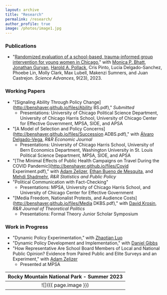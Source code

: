```yaml
---
layout: archive
title: "Research"
permalink: /research/
author_profile: true
image: /photos/image1.jpg
---
```



### Publications 
* "[Randomized evaluation of a school-based, trauma-informed group intervention for young women in Chicago](https://www.science.org/doi/10.1126/sciadv.abq2077)," with [Monica P. Bhatt](https://urbanlabs.uchicago.edu/people/monica-bhatt), [Jonathan Guryan](https://sites.northwestern.edu/jonathanguryan/), [Harold A. Pollack](https://crownschool.uchicago.edu/directory/harold-pollack), Cris Pinto, Lucia Delgado-Sanchez, Phoebe Lin, Molly Clark, Max Lubell, Makenzi Sumners, and Juan Castrejon. _Science Advances_, 9(23), 2023. 

### Working Papers
* "[Signaling Ability Through Policy Change](http://benshaver.github.io/files/Ability BS.pdf)," _Submitted_
	- Presentations: University of Chicago Political Science Department, University of Chicago Harris School, University of Chicago Center for Effective Government, MPSA, SIOE, and APSA
* "[A Model of Selection and Policy Concerns](http://benshaver.github.io/files/Succession ADBS.pdf)," with [Álvaro Delgado-Vega](https://sites.google.com/view/alvarodelgadovega/home), _R&R Economic Journal_
	- Presentations: University of Chicago Harris School, University of Bern Economics Department, Washington University in St. Louis Political Science Department, MPSA, SIOE, and APSA
* "[The Minimal Effects of Public Health Campaigns on Travel During the COVID Pandemic](http://benshaver.github.io/files/Covid Experiment.pdf)," with [Adam Zelizer](https://adamzelizer.com/), [Ethan Bueno de Mesquita](https://voices.uchicago.edu/ethanbdm/), and [Mehdi Shadmehr](https://www.mehdishadmehr.com/), _R&R Statistics and Public Policy_
* "Political Communication with Fact-Checking" 
	- Presentations: MPSA, University of Chicago Harris School, and University of Chicago Center for Effective Government 
* "[Media Freedom, Nationalist Protests, and Audience Costs](http://benshaver.github.io/files/Media DKBS.pdf)," with [David Krosin](https://www.linkedin.com/in/david-krosin-76424510b/), _R&R Journal of Theoretical Politics_
	- Presentations: Formal Theory Junior Scholar Symposium 


### Work in Progress 
* "Dynamic Policy Experimentation," with [Zhaotian Luo](https://political-science.uchicago.edu/directory/Zhaotian-Luo)
* "Dynamic Policy Development and Implementation," with  [Daniel Gibbs](https://daniel-gibbs.com/)
* "How Representative Are School Board Members of Local and National Public Opinion? Evidence from Paired Public and Elite Surveys and an Experiment," with [Adam Zelizer](https://harris.uchicago.edu/directory/adam-zelizer)
	- Presented at MPSA
 
| <b>Rocky Mountain National Park - Summer 2023</b>|
|:--:|
| ![]({{ page.image }}) | 

